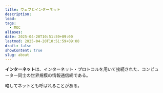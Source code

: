 ```yaml
---
title: ウェブとインターネット
description: 
lead: 
tags:
  - MOC
aliases: 
date: 2025-04-20T10:51:59+09:00
lastmod: 2025-04-20T10:51:59+09:00
draft: false
showContent: true
slug: about
---
```


**インターネット**は、インターネット・プロトコルを用いて接続された、コンピューター同士の世界規模の情報通信網である。

略してネットとも呼ばれることがある。

